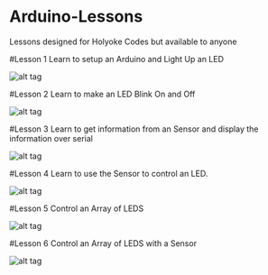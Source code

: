 # Arduino-Lessons
Lessons designed for Holyoke Codes but available to anyone

#Lesson 1
Learn to setup an Arduino and Light Up an LED

![alt tag](https://github.com/tgb20/Arduino-Lessons/blob/master/lesson1/LED_Blink_breadboard.jpg)

#Lesson 2
Learn to make an LED Blink On and Off

![alt tag](https://github.com/tgb20/Arduino-Lessons/blob/master/lesson2/LED_Blink_breadboard.jpg)

#Lesson 3
Learn to get information from an Sensor and display the information over serial

![alt tag](https://github.com/tgb20/Arduino-Lessons/blob/master/lesson3/distance_sensor_breadboard.jpg)

#Lesson 4
Learn to use the Sensor to control an LED.

![alt tag](https://github.com/tgb20/Arduino-Lessons/blob/master/lesson4/distance_sensor_LED_breadboard.jpg)

#Lesson 5
Control an Array of LEDS

![alt tag](https://github.com/tgb20/Arduino-Lessons/blob/master/lesson5/ledArray.png)

#Lesson 6
Control an Array of LEDS with a Sensor

![alt tag](https://github.com/tgb20/Arduino-Lessons/blob/master/lesson6/breadboard.png)
